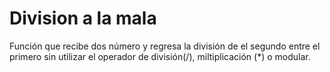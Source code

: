 # Division a la mala
Función que recibe dos número y regresa la división de el segundo entre el primero sin utilizar el operador de división(/), miltiplicación (*) o modular.
